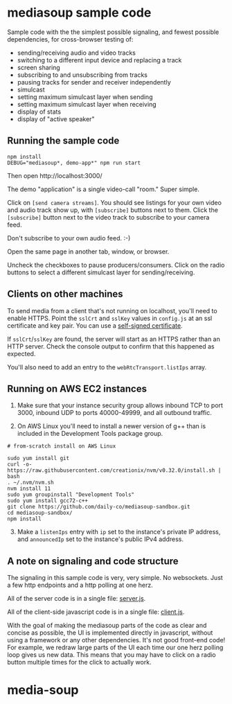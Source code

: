 # mediasoup sample code

Sample code with the the simplest possible signaling, and fewest
possible dependencies, for cross-browser testing of:

- sending/receiving audio and video tracks
- switching to a different input device and replacing a track
- screen sharing
- subscribing to and unsubscribing from tracks
- pausing tracks for sender and receiver independently
- simulcast
- setting maximum simulcast layer when sending
- setting maximum simulcast layer when receiving
- display of stats
- display of "active speaker"

## Running the sample code

```
npm install
DEBUG="mediasoup*, demo-app*" npm run start
```

Then open http://localhost:3000/

The demo "application" is a single video-call "room." Super
simple.

Click on `[send camera streams]`. You should see listings for
your own video and audio track show up, with `[subscribe]` buttons next
to them. Click the `[subscribe]` button next to the video track to
subscribe to your camera feed.

Don't subscribe to your own audio feed. :-)

Open the same page in another tab, window, or browser.

Uncheck the checkboxes to pause producers/consumers. Click on the
radio buttons to select a different simulcast layer for
sending/receiving.

## Clients on other machines

To send media from a client that's not running on localhost, you'll
need to enable HTTPS. Point the `sslCrt` and `sslKey` values in
`config.js` at an ssl certificate and key pair. You can use a
[self-signed
certificate](https://devcenter.heroku.com/articles/ssl-certificate-self).

If `sslCrt`/`sslKey` are found, the server will start as an HTTPS
rather than an HTTP server. Check the console output to confirm that
this happened as expected.

You'll also need to add an entry to the `webRtcTransport.listIps` array.

## Running on AWS EC2 instances

1. Make sure that your instance security group allows inbound TCP to
port 3000, inbound UDP to ports 40000-49999, and all outbound traffic.

2. On AWS Linux you'll need to install a newer version of g++ than is
included in the Development Tools package group.

```
# from-scratch install on AWS Linux

sudo yum install git
curl -o- https://raw.githubusercontent.com/creationix/nvm/v0.32.0/install.sh | bash
. ~/.nvm/nvm.sh
nvm install 11
sudo yum groupinstall "Development Tools"
sudo yum install gcc72-c++
git clone https://github.com/daily-co/mediasoup-sandbox.git
cd mediasoup-sandbox/
npm install
```

3. Make a `listenIps` entry with `ip` set to the instance's private IP
address, and `announcedIp` set to the instance's public IPv4 address.

## A note on signaling and code structure

The signaling in this sample code is very, very simple. No
websockets. Just a few http endpoints and a http polling at one herz.

All of the server code is in a single file: [server.js](server.js).

All of the client-side javascript code is in a single file:
[client.js](client.js).

With the goal of making the mediasoup parts of the code as clear and
concise as possible, the UI is implemented directly in javascript,
without using a framework or any other dependencies. It's not good
front-end code! For example, we redraw large parts of the UI each time
our one herz polling loop gives us new data. This means that you may
have to click on a radio button multiple times for the click to
actually work.
# media-soup

